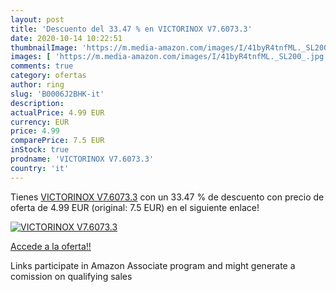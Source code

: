 ```yaml
---
layout: post
title: 'Descuento del 33.47 % en VICTORINOX V7.6073.3'
date: 2020-10-14 10:22:51
thumbnailImage: 'https://m.media-amazon.com/images/I/41byR4tnfML._SL200_.jpg'
images: [ 'https://m.media-amazon.com/images/I/41byR4tnfML._SL200_.jpg' ]
comments: true
category: ofertas
author: ring
slug: 'B0006J2BHK-it'
description:
actualPrice: 4.99 EUR
currency: EUR
price: 4.99
comparePrice: 7.5 EUR
inStock: true
prodname: 'VICTORINOX V7.6073.3'
country: 'it'
---
```


Tienes [VICTORINOX V7.6073.3](https://www.amazon.it/dp/B0006J2BHK/?tag=tolees00-21) con un 33.47 % de descuento con precio de oferta de 4.99 EUR (original: 7.5 EUR) en el siguiente enlace!

[![VICTORINOX V7.6073.3](https://m.media-amazon.com/images/I/41byR4tnfML._SL200_.jpg)](https://www.amazon.it/dp/B0006J2BHK/?tag=tolees00-21)

[Accede a la oferta!!](https://www.amazon.it/dp/B0006J2BHK/?tag=tolees00-21)

Links participate in Amazon Associate program and might generate a comission on qualifying sales


